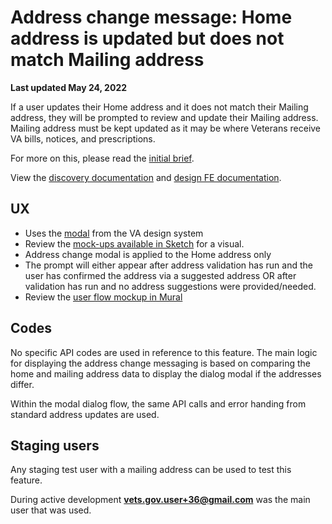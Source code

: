 # Address change message: Home address is updated but does not match Mailing address

**Last updated May 24, 2022**

If a user updates their Home address and it does not match their Mailing address, they will be prompted to review and update their Mailing address. Mailing address must be kept updated as it may be where Veterans receive VA bills, notices, and prescriptions.  

For more on this, please read the [initial brief](https://github.com/department-of-veterans-affairs/va.gov-team/blob/master/products/identity-personalization/profile/contact-information/address-change-messaging/initiative-brief.md).

View the [discovery documentation](https://github.com/department-of-veterans-affairs/va.gov-team/blob/master/products/identity-personalization/profile/contact-information/address-change-messaging/discovery/documentation.md) and [design FE documentation](https://github.com/department-of-veterans-affairs/va.gov-team/blob/master/products/identity-personalization/profile/contact-information/address-change-messaging/frontend/fe-documentation.md).

## UX
- Uses the [modal](link) from the VA design system
- Review the [mock-ups available in Sketch](link) for a visual.
- Address change modal is applied to the Home address only
- The prompt will either appear after address validation has run and the user has confirmed the address via a suggested address OR after validation has run and no address suggestions were provided/needed. 
- Review the [user flow mockup in Mural](https://app.mural.co/t/vsa8243/m/vsa8243/1648492872357/ccc5ced279f2062e7336460965ddc8681e6e9722?sender=u28f508d646c449cc1afe4873)

## Codes

No specific API codes are used in reference to this feature. The main logic for displaying the address change messaging is based on comparing the home and mailing address data to display the dialog modal if the addresses differ.

Within the modal dialog flow, the same API calls and error handing from standard address updates are used.

## Staging users

Any staging test user with a mailing address can be used to test this feature.

During active development **vets.gov.user+36@gmail.com** was the main user that was used.

